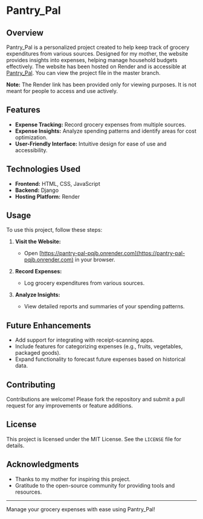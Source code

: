 # Pantry_Pal

## Overview
Pantry_Pal is a personalized project created to help keep track of grocery expenditures from various sources. Designed for my mother, the website provides insights into expenses, helping manage household budgets effectively. The website has been hosted on Render and is accessible at [Pantry_Pal](https://pantry-pal-pqjb.onrender.com). You can view the project file in the master branch.

**Note:** The Render link has been provided only for viewing purposes. It is not meant for people to access and use actively.

## Features
- **Expense Tracking:** Record grocery expenses from multiple sources.
- **Expense Insights:** Analyze spending patterns and identify areas for cost optimization.
- **User-Friendly Interface:** Intuitive design for ease of use and accessibility.

## Technologies Used
- **Frontend:** HTML, CSS, JavaScript
- **Backend:** Django
- **Hosting Platform:** Render

## Usage
To use this project, follow these steps:

1. **Visit the Website:**
   - Open [https://pantry-pal-pqjb.onrender.com](https://pantry-pal-pqjb.onrender.com) in your browser.

2. **Record Expenses:**
   - Log grocery expenditures from various sources.

3. **Analyze Insights:**
   - View detailed reports and summaries of your spending patterns.

## Future Enhancements
- Add support for integrating with receipt-scanning apps.
- Include features for categorizing expenses (e.g., fruits, vegetables, packaged goods).
- Expand functionality to forecast future expenses based on historical data.

## Contributing
Contributions are welcome! Please fork the repository and submit a pull request for any improvements or feature additions.

## License
This project is licensed under the MIT License. See the `LICENSE` file for details.

## Acknowledgments
- Thanks to my mother for inspiring this project.
- Gratitude to the open-source community for providing tools and resources.

---

Manage your grocery expenses with ease using Pantry_Pal!

